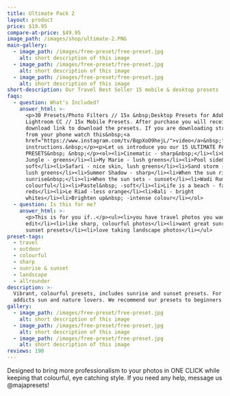 ```yaml
---
title: Ultimate Pack 2
layout: product
price: $19.95
compare-at-price: $49.95
image_path: /images/shop/ultimate-2.PNG
main-gallery:
  - image_path: /images/free-preset/free-preset.jpg
    alt: short description of this image
  - image_path: /images/free-preset/free-preset.jpg
    alt: short description of this image
  - image_path: /images/free-preset/free-preset.jpg
    alt: short description of this image
short-description: Our Travel Best Seller 15 mobile & desktop presets
faqs:
  - question: What's Included?
    answer_html: >-
      <p>30 Presets/Photo Filters // 15x &nbsp;Desktop Presets for Adobe
      Lightroom CC // 15x Mobile Presets. After purchase you will receive a
      download link to download the presets. If you are downloading straight
      from your phone watch this&nbsp;<a
      href="https://www.instagram.com/tv/BqpXoO9hejL/">video</a>&nbsp;for
      instructions.&nbsp;</p><p>Let us introduce you our 15 ULTIMATE PACK 2
      PRESETS&nbsp; &nbsp;</p><ol><li>Cinematic - sharp&nbsp;</li><li>Lush
      Jungle - greens</li><li>My Marie - lush greens</li><li>Pool side&nbsp; -
      soft</li><li>Safari - nice skin, lush greens</li><li>Sand storm - sunny,
      lush greens</li><li>Summer Shadow - sharp</li><li>When the sun rises -
      sunrise&nbsp;</li><li>When the sun sets - sunset</li><li>Wadi Rum -
      colourful</li><li>Pastel&nbsp; -soft</li><li>Life is a beach - faded
      reds</li><li>Le Riad -less orange</li><li>Bali - bright
      whites</li><li>Brighten up&nbsp; -intense colour</li></ol>
  - question: Is this for me?
    answer_html: >-
      <p>This is for you if..</p><ul><li>you have travel photos you want to
      edit</li><li>like sharp, colourful photos</li><li>want great sunrise
      sunset presets</li><li>love taking landscape photos</li></ul>
preset-tags:
  - travel
  - outdoor
  - colourful
  - sharp
  - sunrise & sunset
  - landscape
  - allrounder
description: >-
  Vibrant, colourful presets, includes sunrise and sunset presets. For travel
  addicts sun and nature lovers. We recommend our presets to beginners as well.
gallery:
  - image_path: /images/free-preset/free-preset.jpg
    alt: short description of this image
  - image_path: /images/free-preset/free-preset.jpg
    alt: short description of this image
  - image_path: /images/free-preset/free-preset.jpg
    alt: short description of this image
reviews: 190
---
```


Designed to bring more professionalism to your photos in ONE CLICK while keeping that colourful, eye catching style. If you need any help, message us @majapresets\!